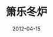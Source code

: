 ---
discogs_id: 14623103
discogs_master_id: None
title: 箫乐冬炉
artists: ['窦唯', '不一样']
date: 2012-04-15
genre: ['Folk']
image: 箫乐冬炉-14623103.jpg
label: 九洲音像出版公司
country: China
styles: ['Ambient']
category: Ambient
---